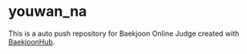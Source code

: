 # youwan_na
This is a auto push repository for Baekjoon Online Judge created with [BaekjoonHub](https://github.com/BaekjoonHub/BaekjoonHub).
